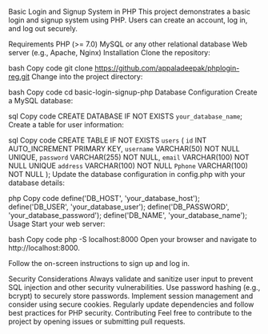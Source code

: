 Basic Login and Signup System in PHP
This project demonstrates a basic login and signup system using PHP. Users can create an account, log in, and log out securely.


Requirements
PHP (>= 7.0)
MySQL or any other relational database
Web server (e.g., Apache, Nginx)
Installation
Clone the repository:

bash
Copy code
git clone https://github.com/appaladeepak/phplogin-reg.git
Change into the project directory:

bash
Copy code
cd basic-login-signup-php
Database Configuration
Create a MySQL database:

sql
Copy code
CREATE DATABASE IF NOT EXISTS `your_database_name`;
Create a table for user information:

sql
Copy code
CREATE TABLE IF NOT EXISTS `users` (
    `id` INT AUTO_INCREMENT PRIMARY KEY,
    `username` VARCHAR(50) NOT NULL UNIQUE,
    `password` VARCHAR(255) NOT NULL,
    `email` VARCHAR(100) NOT NULL UNIQUE
    `address` VARCHAR(100) NOT NULL 
    `Pphone` VARCHAR(100) NOT NULL 
);
Update the database configuration in config.php with your database details:

php
Copy code
define('DB_HOST', 'your_database_host');
define('DB_USER', 'your_database_user');
define('DB_PASSWORD', 'your_database_password');
define('DB_NAME', 'your_database_name');
Usage
Start your web server:

bash
Copy code
php -S localhost:8000
Open your browser and navigate to http://localhost:8000.

Follow the on-screen instructions to sign up and log in.

Security Considerations
Always validate and sanitize user input to prevent SQL injection and other security vulnerabilities.
Use password hashing (e.g., bcrypt) to securely store passwords.
Implement session management and consider using secure cookies.
Regularly update dependencies and follow best practices for PHP security.
Contributing
Feel free to contribute to the project by opening issues or submitting pull requests.
